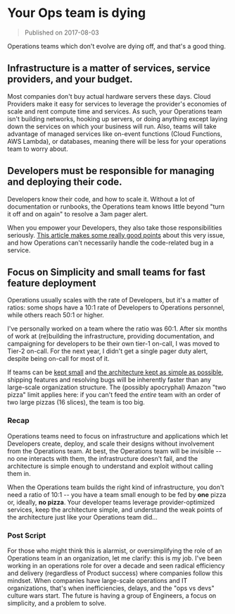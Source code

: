 # Your Ops team is dying

>Published on 2017-08-03

Operations teams which don't evolve are dying off, and that's a good
thing.

## Infrastructure is a matter of services, service providers, and your budget.

Most companies don't buy actual hardware servers these days. Cloud
Providers make it easy for services to leverage the provider's economies
of scale and rent compute time and services. As such, your Operations
team isn't building networks, hooking up servers, or doing anything
except laying down the services on which your business will run. Also,
teams will take advantage of managed services like on-event functions
(Cloud Functions, AWS Lambda), or databases, meaning there will be less
for your operations team to worry about.

## Developers must be responsible for managing and deploying their code.

Developers know their code, and how to scale it. Without a lot of
documentation or runbooks, the Operations team knows little beyond "turn
it off and on again" to resolve a 3am pager alert.

When you empower your Developers, they also take those responsibilities
seriously. [This article makes some really good
points][1]
about this very issue, and how Operations can't necessarily handle the
code-related bug in a service.

## Focus on Simplicity and small teams for fast feature deployment

Operations usually scales with the rate of Developers, but it's a matter
of ratios: some shops have a 10:1 rate of Developers to Operations
personnel, while others reach 50:1 or higher.

I've personally worked on a team where the ratio was 60:1. After six
months of work at (re)building the infrastructure, providing
documentation, and campaigning for developers to be their own tier-1
on-call, I was moved to Tier-2 on-call. For the next year, I didn't get
a single pager duty alert, despite being on-call for most of it.

If teams can be [kept small][2] and [the architecture kept as simple as
possible][3], shipping features and resolving bugs will be inherently faster
than any large-scale organization structure. The (possibly apocryphal) Amazon
"two pizza" limit applies here: if you can't feed the *entire* team with an
order of two large pizzas (16 slices), the team is too big.

### Recap

Operations teams need to focus on infrastructure and applications which
let Developers create, deploy, and scale their designs without
involvement from the Operations team. At best, the Operations team will
be invisible -- no one interacts with them, the infrastructure doesn't
fail, and the architecture is simple enough to understand and exploit
without calling them in.

When the Operations team builds the right kind of infrastructure, you
don't need a ratio of 10:1 -- you have a team small enough to be fed by
**one** pizza or, ideally, **no pizza**. Your developer teams leverage
provider-optimized services, keep the architecture simple, and
understand the weak points of the architecture just like your Operations
team did...


### Post Script

For those who might think this is alarmist, or oversimplifying the role
of an Operations team in an organization, let me clarify: this is my
job. I've been working in an operations role for over a decade and seen
radical efficiency and delivery (regardless of Product success) where
companies follow this mindset. When companies have large-scale
operations and IT organizations, that's when inefficiencies, delays, and
the "ops vs devs" culture wars start. The future is having a group of
Engineers, a focus on simplicity, and a problem to solve.

[1]:https://medium.com/@copyconstruct/the-death-of-ops-is-greatly-exaggerated-ff3bd4a67f24
[2]:http://firstround.com/review/Why-Yammer-believes-the-traditional-engineering-organizational-structure-is-dead/
[3]:http://www.effectiveengineer.com/blog/hidden-costs-that-engineers-ignore
